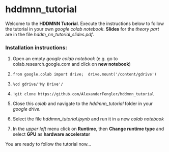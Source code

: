 # hddmnn_tutorial

Welcome to the **HDDMNN Tutorial**. Execute the instructions below to follow the tutorial in your own *google colab notebook*.
**Slides** for the *theory part* are in the file *hddm_nn_tutorial_slides.pdf*. 

### Installation instructions:


1. Open an empty *google colab notebook* (e.g. go to colab.research.google.com and click on **new notebook**)

2. `from google.colab import drive; 
drive.mount('/content/gdrive')`

3. `%cd gdrive/'My Drive'/`

4. `!git clone https://github.com/AlexanderFengler/hddmnn_tutorial`

5. Close this *colab* and navigate to the *hddmnn_tutorial* folder in your *google drive*.

6. Select the file *hddmnn_tutorial.ipynb* and run it in a new *colab notebook*

7. In the *upper left* menu click on **Runtime**, then **Change runtime type** and select **GPU** as **hardware accelerator**

You are ready to follow the tutorial now... 
